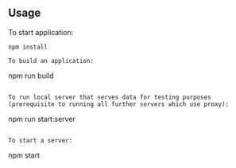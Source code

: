 ## Usage
To start application:
```
npm install

To build an application:
```
npm run build
```

To run local server that serves data for testing purposes (prerequisite to running all further servers which use proxy):
```
npm run start:server
``` 

To start a server:
```
npm start